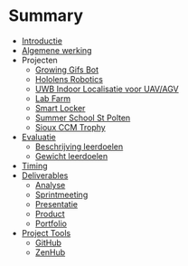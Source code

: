 # Summary
* [Introductie](./README.md)
* [Algemene werking](algemene_werking.md)
* Projecten
  * [Growing Gifs Bot](./projecten/growing_gifs_bot.md)
  * [Hololens Robotics](./projecten/hololens_robotics.md)
  * [UWB Indoor Localisatie voor UAV/AGV](./projecten/uwb.md)
  * [Lab Farm](./projecten/lab_farm.md)
  * [Smart Locker](./projecten/smart_locker.md)
  * [Summer School St Polten]()
  * [Sioux CCM Trophy]()
* [Evaluatie](./evaluatie/README.md)
  * [Beschrijving leerdoelen](./evaluatie/beschrijving_leerdoelen.md)
  * [Gewicht leerdoelen](./evaluatie/gewicht_leerdoelen.md)
* [Timing](./timing.md)
* [Deliverables](./deliverables/README.md)
  * [Analyse](./deliverables/analyse.md)
  * [Sprintmeeting](./deliverables/sprintmeeting.md)
  * [Presentatie](./deliverables/finale_presentatie.md)
  * [Product](./deliverables/product.md)
  * [Portfolio](./deliverables/portfolio.md)
* [Project Tools](./README.md)
  * [GitHub](./README.md)
  * [ZenHub](./README.md)
